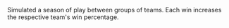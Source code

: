 Simulated a season of play between groups of teams. Each win increases the respective team's win percentage. 
